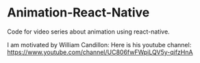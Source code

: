 # Animation-React-Native

Code for video series about animation using react-native.

I am motivated by William Candillon:
Here is his youtube channel: https://www.youtube.com/channel/UC806fwFWpiLQV5y-qifzHnA
